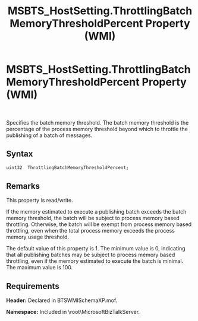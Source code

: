﻿---
title: MSBTS_HostSetting.ThrottlingBatchMemoryThresholdPercent Property (WMI)
TOCTitle: MSBTS_HostSetting.ThrottlingBatchMemoryThresholdPercent Property (WMI)
ms:assetid: c2a4b690-bc44-4e67-9580-380186f6f78a
ms:mtpsurl: https://msdn.microsoft.com/en-us/library/Gg678636(v=BTS.80)
ms:contentKeyID: 51530973
ms.date: 08/30/2017
mtps_version: v=BTS.80
dev_langs:
- vb
---

# MSBTS\_HostSetting.ThrottlingBatchMemoryThresholdPercent Property (WMI)

 

Specifies the batch memory threshold. The batch memory threshold is the percentage of the process memory threshold beyond which to throttle the publishing of a batch of messages.

## Syntax

``` vb
uint32  ThrottlingBatchMemoryThresholdPercent;  
```

## Remarks

This property is read/write.

If the memory estimated to execute a publishing batch exceeds the batch memory threshold, the batch will be subject to process memory based throttling. Otherwise, the batch will be exempt from process memory based throttling, even when the total process memory exceeds the process memory usage threshold.

The default value of this property is 1. The minimum value is 0, indicating that all publishing batches may be subject to process memory based throttling, even if the memory estimated to execute the batch is minimal. The maximum value is 100.

## Requirements

**Header:** Declared in BTSWMISchemaXP.mof.

**Namespace:** Included in \\root\\MicrosoftBizTalkServer.

